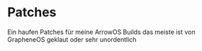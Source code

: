 # Patches
Ein haufen Patches für meine ArrowOS Builds das meiste ist von GrapheneOS geklaut oder sehr unordentlich
